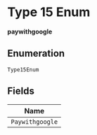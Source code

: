 
# Type 15 Enum

**paywithgoogle**

## Enumeration

`Type15Enum`

## Fields

| Name |
|  --- |
| `Paywithgoogle` |

